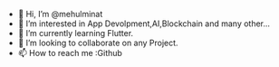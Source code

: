 - 👋 Hi, I’m @mehulminat
- 👀 I’m interested in App Devolpment,AI,Blockchain and many other...
- 🌱 I’m currently learning Flutter.
- 💞️ I’m looking to collaborate on any Project.
- 📫 How to reach me :Github

<!---
mehulminat/mehulminat is a ✨ special ✨ repository because its `README.md` (this file) appears on your GitHub profile.
You can click the Preview link to take a look at your changes.
--->
